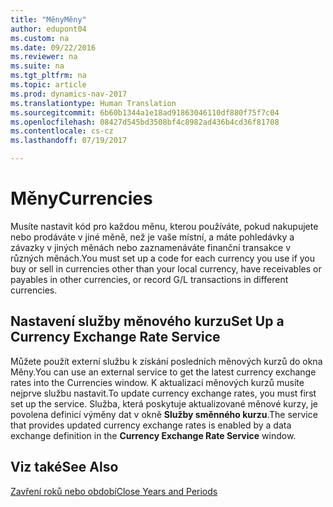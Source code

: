 ```yaml
---
title: "MěnyMěny"
author: edupont04
ms.custom: na
ms.date: 09/22/2016
ms.reviewer: na
ms.suite: na
ms.tgt_pltfrm: na
ms.topic: article
ms.prod: dynamics-nav-2017
ms.translationtype: Human Translation
ms.sourcegitcommit: 6b60b1344a1e18ad91863046110df880f75f7c04
ms.openlocfilehash: 08427d545bd3508bf4c8982ad436b4cd36f81708
ms.contentlocale: cs-cz
ms.lasthandoff: 07/19/2017

---
```


# <a name="currencies"></a><span data-ttu-id="81dff-102">Měny</span><span class="sxs-lookup"><span data-stu-id="81dff-102">Currencies</span></span>
<span data-ttu-id="81dff-103">Musíte nastavit kód pro každou měnu, kterou používáte, pokud nakupujete nebo prodáváte v jiné měně, než je vaše místní, a máte pohledávky a závazky v jiných měnách nebo zaznamenáváte finanční transakce v různých měnách.</span><span class="sxs-lookup"><span data-stu-id="81dff-103">You must set up a code for each currency you use if you buy or sell in currencies other than your local currency, have receivables or payables in other currencies, or record G/L transactions in different currencies.</span></span>  

## <a name="set-up-a-currency-exchange-rate-service"></a><span data-ttu-id="81dff-104">Nastavení služby měnového kurzu</span><span class="sxs-lookup"><span data-stu-id="81dff-104">Set Up a Currency Exchange Rate Service</span></span>
<span data-ttu-id="81dff-105">Můžete použít externí službu k získání posledních měnových kurzů do okna Měny.</span><span class="sxs-lookup"><span data-stu-id="81dff-105">You can use an external service to get the latest currency exchange rates into the Currencies window.</span></span> <span data-ttu-id="81dff-106">K aktualizaci měnových kurzů musíte nejprve službu nastavit.</span><span class="sxs-lookup"><span data-stu-id="81dff-106">To update currency exchange rates, you must first set up the service.</span></span>
<span data-ttu-id="81dff-107">Služba, která poskytuje aktualizované měnové kurzy, je povolena definicí výměny dat v okně **Služby směnného kurzu**.</span><span class="sxs-lookup"><span data-stu-id="81dff-107">The service that provides updated currency exchange rates is enabled by a data exchange definition in the **Currency Exchange Rate Service** window.</span></span>  

## <a name="see-also"></a><span data-ttu-id="81dff-108">Viz také</span><span class="sxs-lookup"><span data-stu-id="81dff-108">See Also</span></span>
[<span data-ttu-id="81dff-109">Zavření roků nebo období</span><span class="sxs-lookup"><span data-stu-id="81dff-109">Close Years and Periods</span></span>](year-close-years-periods.md)

